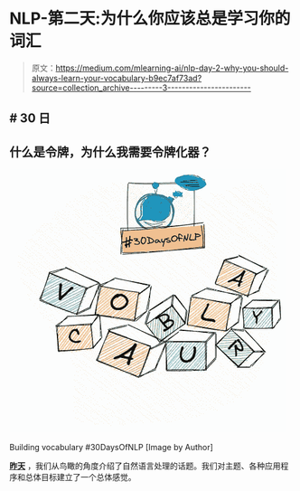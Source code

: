 # NLP-第二天:为什么你应该总是学习你的词汇

> 原文：<https://medium.com/mlearning-ai/nlp-day-2-why-you-should-always-learn-your-vocabulary-b9ec7af73ad?source=collection_archive---------3----------------------->

## # 30 日

## 什么是令牌，为什么我需要令牌化器？

![](img/cc09175d00f16a56305cada334db789a.png)

Building vocabulary #30DaysOfNLP [Image by Author]

[**昨天**](/@marvinlanhenke/nlp-day-1-the-magical-powers-of-natural-language-processing-56c0208a6b9f) ，我们从鸟瞰的角度介绍了自然语言处理的话题。我们对主题、各种应用程序和总体目标建立了一个总体感觉。